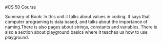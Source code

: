 #CS 50 Course

Summary of Book:
In this unit it talks about values in coding. It says that computer programing is data based, and talks about the importance of naming.There is also pages about strings, constants and variables. There  is also a section about playground basics where it teaches us how to use playground.
